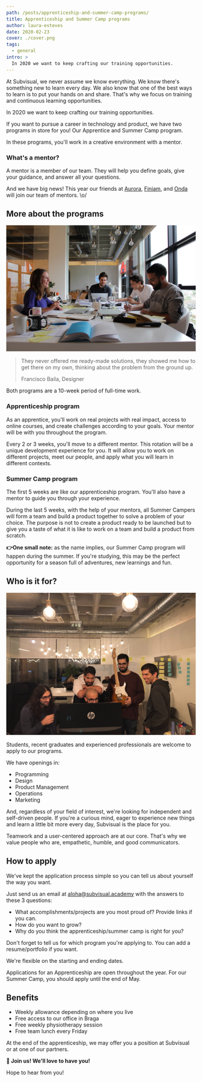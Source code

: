 ```yaml
---
path: /posts/apprenticeship-and-summer-camp-programs/
title: Apprenticeship and Summer Camp programs
author: laura-esteves
date: 2020-02-23
cover: ./cover.png
tags:
  - general
intro: >
  In 2020 we want to keep crafting our training opportunities.
---
```


At Subvisual, we never assume we know everything. We know there's something new
to learn every day. We also know that one of the best ways to learn is to put
your hands on and share. That's why we focus on training and continuous
learning opportunities.

In 2020 we want to keep crafting our training opportunities.

If you want to pursue a career in technology and product, we have two programs
in store for you! Our Apprentice and Summer Camp program.

In these programs, you'll work in a creative environment with a mentor.

### What's a mentor?

A mentor is a member of our team. They will help you define goals, give your
guidance, and answer all your questions.

And we have big news! This year our friends at [Aurora], [Finiam], and [Onda]
will join our team of mentors. \o/

## More about the programs

![](./1.jpg)

> They never offered me ready-made solutions, they showed me how to get there
> on my own, thinking about the problem from the ground up.
>
> Francisco Baila, Designer

Both programs are a 10-week period of full-time work.

### Apprenticeship program

As an apprentice, you'll work on real projects with real impact, access to
online courses, and create challenges according to your goals. Your mentor will
be with you throughout the program.

Every 2 or 3 weeks, you'll move to a different mentor. This rotation will be a
unique development experience for you. It will allow you to work on different
projects, meet our people, and apply what you will learn in different contexts.

### Summer Camp program

The first 5 weeks are like our apprenticeship program. You'll also have a
mentor to guide you through your experience.

During the last 5 weeks, with the help of your mentors, all Summer Campers will
form a team and build a product together to solve a problem of your choice. The
purpose is not to create a product ready to be launched but to give you a taste
of what it is like to work on a team and build a product from scratch.

**👉One small note:** as the name implies, our Summer Camp program will happen
during the summer. If you're studying, this may be the perfect opportunity for
a season full of adventures, new learnings and fun.

## Who is it for?

![](./2.jpg)

Students, recent graduates and experienced professionals are welcome to apply
to our programs.

We have openings in:

- Programming
- Design
- Product Management
- Operations
- Marketing

And, regardless of your field of interest, we're looking for independent and
self-driven people. If you're a curious mind, eager to experience new things
and learn a little bit more every day, Subvisual is the place for you.

Teamwork and a user-centered approach are at our core. That's why we value
people who are, empathetic, humble, and good communicators.

## How to apply

We've kept the application process simple so you can tell us about yourself the
way you want.

Just send us an email at [aloha@subvisual.academy] with the answers to these 3
questions:

- What accomplishments/projects are you most proud of? Provide links if you
  can.
- How do you want to grow?
- Why do you think the apprenticeship/summer camp is right for you?

Don't forget to tell us for which program you're applying to. You can add a
resume/portfolio if you want.

We're flexible on the starting and ending dates.

Applications for an Apprenticeship are open throughout the year. For our Summer
Camp, you should apply until the end of May.

## Benefits

- Weekly allowance depending on where you live
- Free access to our office in Braga
- Free weekly physiotherapy session
- Free team lunch every Friday

At the end of the apprenticeship, we may offer you a position at Subvisual or
at one of our partners.

**💪 Join us! We'll love to have you!**

Hope to hear from you!

[Aurora]: https://auroradigital.co/
[Finiam]: https://www.finiam.com/
[Onda]: https://ondastudio.co/
[aloha@subvisual.academy]: mailto:aloha@subvisual.academy

